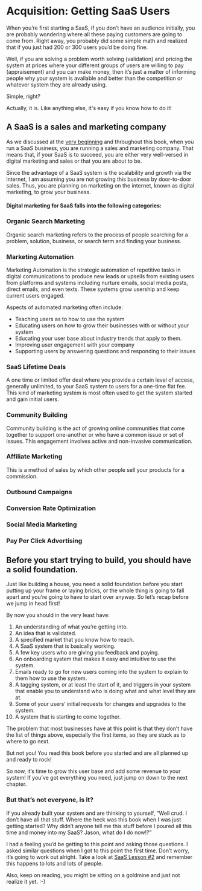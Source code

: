 # Acquisition: Getting SaaS Users

When you’re first starting a SaaS, if you don’t have an audience initially, you are probably wondering where all these paying customers are going to come from. Right away, you probably did some simple math and realized that if you just had 200 or 300 users you’d be doing fine.

Well, if you are solving a problem worth solving \(validation\) and pricing the system at prices where your different groups of users are willing to pay \(appraisement\) and you can make money, then it’s just a matter of informing people why your system is available and better than the competition or whatever system they are already using.

Simple, right?

Actually, it is. Like anything else, it's easy if you know how to do it!

## A SaaS is a sales and marketing company

As we discussed at the [very beginning](https://docs.google.com/document/d/1qLCH0YaNhxbutZeK9Oo87n9PhssDaHLkWLTPYW0UIMQ/edit#heading=h.20a57b33e84t) and throughout this book, when you run a SaaS business, you are running a sales and marketing company. That means that, if your SaaS is to succeed, you are either very well-versed in digital marketing and sales or that you are about to be.

Since the advantage of a SaaS system is the scalability and growth via the internet, I am assuming you are not growing this business by door-to-door sales. Thus, you are planning on marketing on the internet, known as digital marketing, to grow your business.

#### Digital marketing for SaaS falls into the following categories:

### Organic Search Marketing

Organic search marketing refers to the process of people searching for a problem, solution, business, or search term and finding your business.

### Marketing Automation

Marketing Automation is the strategic automation of repetitive tasks in digital communications to produce new leads or upsells from existing users from platforms and systems including nurture emails, social media posts, direct emails, and even texts. These systems grow usership and keep current users engaged.

Aspects of automated marketing often include:

* Teaching users as to how to use the system
* Educating users on how to grow their businesses with or without your system
* Educating your user base about industry trends that apply to them.
* Improving user engagement with your company
* Supporting users by answering questions and responding to their issues

### SaaS Lifetime Deals

A one time or limited offer deal where you provide a certain level of access, generally unlimited, to your SaaS system to users for a one-time flat fee. This kind of marketing system is most often used to get the system started and gain initial users.

### Community Building

Community building is the act of growing online communities that come together to support one-another or who have a common issue or set of issues. This engagement involves active and non-invasive communication.

### Affiliate Marketing

This is a method of sales by which other people sell your products for a commission.

### Outbound Campaigns

### Conversion Rate Optimization

### Social Media Marketing

### Pay Per Click Advertising 

## Before you start trying to build, you should have a solid foundation.

Just like building a house, you need a solid foundation before you start putting up your frame or laying bricks, or the whole thing is going to fall apart and you’re going to have to start over anyway. So let’s recap before we jump in head first!

By now you should in the very least have:

1. An understanding of what you’re getting into.
2. An idea that is validated.
3. A specified market that you know how to reach.
4. A SaaS system that is basically working.
5. A few key users who are giving you feedback and paying.
6. An onboarding system that makes it easy and intuitive to use the system.
7. Emails ready to go for new users coming into the system to explain to them how to use the system.
8. A tagging system, or at least the start of it, and triggers in your system that enable you to understand who is doing what and what level they are at.
9. Some of your users’ initial requests for changes and upgrades to the system.
10. A system that is starting to come together.

The problem that most businesses have at this point is that they don’t have the list of things above, especially the first items, so they are stuck as to where to go next.

But not you! You read this book before you started and are all planned up and ready to rock!

So now, it’s time to grow this user base and add some revenue to your system! If you’ve got everything you need, just jump on down to the next chapter.

### But that’s not everyone, is it?

If you already built your system and are thinking to yourself, “Well crud. I don’t have all that stuff. Where the heck was this book when I was just getting started? Why didn’t anyone tell me this stuff before I poured all this time and money into my SaaS? Jason, what do I do now!?”

  
I had a feeling you’d be getting to this point and asking those questions. I asked similar questions when I got to this point the first time. Don’t worry, it’s going to work out alright. Take a look at [SaaS Lesson \#2](https://docs.google.com/document/d/1qLCH0YaNhxbutZeK9Oo87n9PhssDaHLkWLTPYW0UIMQ/edit#heading=h.gedzqlmoxd5p) and remember this happens to lots and lots of people. 

Also, keep on reading, you might be sitting on a goldmine and just not realize it yet. :-\)  


